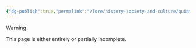 ```yaml
---
{"dg-publish":true,"permalink":"/lore/history-society-and-culture/quintesson-war/","noteIcon":"default"}
---
```

  
>[!warning] 
>This page is either entirely or partially incomplete. 

